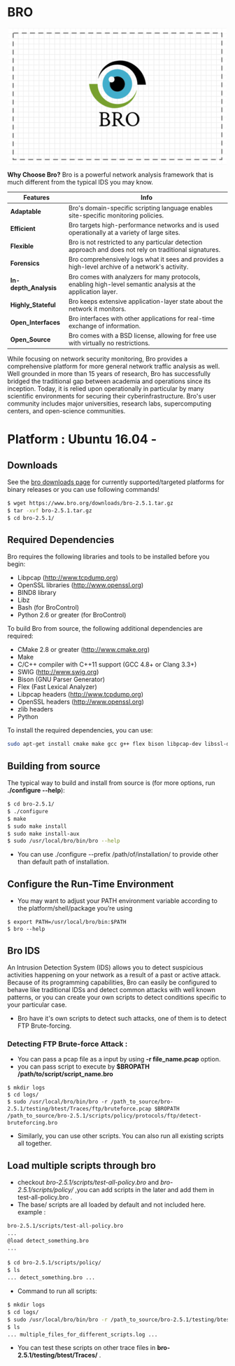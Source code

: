 # BRO

<p align="center">
<img align="center" src="https://raw.githubusercontent.com/Utkarsh0901/Bro-intrusion_detection_system/master/BRO_logo.png" alt="osquery logo" width="500"/>


__Why Choose Bro?__ Bro is a powerful network analysis framework that is much different from the typical IDS you may know. 

|Features  | Info |
|---|---|
 **Adaptable** | Bro's domain-specific scripting language enables site-specific monitoring policies. 
 **Efficient** | Bro targets high-performance networks and is used operationally at a variety of large sites.
 **Flexible** | Bro is not restricted to any particular detection approach and does not rely on traditional signatures.
 **Forensics** | Bro comprehensively logs what it sees and provides a high-level archive of a network's activity.
 **In-depth_Analysis** | Bro comes with analyzers for many protocols, enabling high-level semantic analysis at the application layer.
 **Highly_Stateful** |Bro keeps extensive application-layer state about the network it monitors.
 **Open_Interfaces** | Bro interfaces with other applications for real-time exchange of information.
 **Open_Source**    | Bro comes with a BSD license, allowing for free use with virtually no restrictions.

While focusing on network security monitoring, Bro provides a comprehensive platform for more general network traffic analysis as well. Well grounded in more than 15 years of research, Bro has successfully bridged the traditional gap between academia and operations since its inception. Today, it is relied upon operationally in particular by many scientific environments for securing their cyberinfrastructure. Bro's user community includes major universities, research labs, supercomputing centers, and open-science communities. 
# Platform : Ubuntu 16.04 -

## Downloads 

See the [bro downloads page](https://www.bro.org/download/index.html) for currently supported/targeted platforms for binary releases or you can use following commands!

```bash
$ wget https://www.bro.org/downloads/bro-2.5.1.tar.gz
$ tar -xvf bro-2.5.1.tar.gz
$ cd bro-2.5.1/
```
## Required Dependencies
Bro requires the following libraries and tools to be installed before you begin:
- Libpcap (http://www.tcpdump.org)
- OpenSSL libraries (http://www.openssl.org)
- BIND8 library
- Libz
- Bash (for BroControl)
- Python 2.6 or greater (for BroControl)

To build Bro from source, the following additional dependencies are required:
- CMake 2.8 or greater (http://www.cmake.org)
- Make
- C/C++ compiler with C++11 support (GCC 4.8+ or Clang 3.3+)
- SWIG (http://www.swig.org)
- Bison (GNU Parser Generator)
- Flex (Fast Lexical Analyzer)
- Libpcap headers (http://www.tcpdump.org)
- OpenSSL headers (http://www.openssl.org)
- zlib headers
- Python

To install the required dependencies, you can use:
```bash
sudo apt-get install cmake make gcc g++ flex bison libpcap-dev libssl-dev python-dev swig zlib1g-dev
```
## Building from source

The typical way to build and install from source is (for more options, run __./configure --help__):

```bash
$ cd bro-2.5.1/
$ ./configure
$ make 
$ sudo make install
$ sudo make install-aux
$ sudo /usr/local/bro/bin/bro --help
```
- You can use ./configure --prefix /path/of/installation/ to provide other than default path of installation. 
## Configure the Run-Time Environment
- You may want to adjust your PATH environment variable according to the platform/shell/package you’re using
```
$ export PATH=/usr/local/bro/bin:$PATH
$ bro --help
```
## Bro IDS
An Intrusion Detection System (IDS) allows you to detect suspicious activities happening on your network as a result of a past or active attack. Because of its programming capabilities, Bro can easily be configured to behave like traditional IDSs and detect common attacks with well known patterns, or you can create your own scripts to detect conditions specific to your particular case.

- Bro have it's own scripts to detect such attacks, one of them is to detect FTP Brute-forcing. 

### Detecting FTP Brute-force Attack :
- You can pass a pcap file as a input by using __-r file_name.pcap__ option.
- you can pass script to execute by __$BROPATH /path/to/script/script_name.bro__
```
$ mkdir logs
$ cd logs/
$ sudo /usr/local/bro/bin/bro -r /path_to_source/bro-2.5.1/testing/btest/Traces/ftp/bruteforce.pcap $BROPATH /path_to_source/bro-2.5.1/scripts/policy/protocols/ftp/detect-bruteforcing.bro
```
- Similarly, you can use other scripts. You can also run all existing scripts all together.

## Load multiple scripts through bro
- checkout _bro-2.5.1/scripts/test-all-policy.bro_ and _bro-2.5.1/scripts/policy/_ ,you can add scripts in the later and add them in test-all-policy.bro .
- The base/ scripts are all loaded by default and not included here. example :
```bash
bro-2.5.1/scripts/test-all-policy.bro
...
@load detect_something.bro
...

$ cd bro-2.5.1/scripts/policy/
$ ls
... detect_something.bro ...
```
- Command to run all scripts:
```bash
$ mkdir logs
$ cd logs/
$ sudo /usr/local/bro/bin/bro -r /path_to_source/bro-2.5.1/testing/btest/Traces/ftp/bruteforce.pcap $BROPATH /path_to_source/bro-2.5.1/scripts/test-all-policy.bro 
$ ls
... multiple_files_for_different_scripts.log ...
```
- You can test these scripts on other trace files in __bro-2.5.1/testing/btest/Traces/__ .